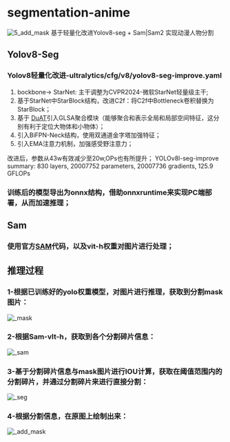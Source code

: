 # segmentation-anime

![5_add_mask](https://github.com/user-attachments/assets/4b363d9b-0cc9-4ecb-9fd7-e46b133efc24)
基于轻量化改进Yolov8-seg + Sam|Sam2 实现动漫人物分割

## Yolov8-Seg
### Yolov8轻量化改进-ultralytics/cfg/v8/yolov8-seg-improve.yaml
1. bockbone-> StarNet: 主干调整为CVPR2024-微软StarNet轻量级主干;
2. 基于StarNet中StarBlock结构，改进C2f：将C2f中Bottleneck卷积替换为StarBlock；
3. 基于 [DuAT](https://github.com/Barrett-python/DuAT)引入GLSA聚合模块（能够聚合和表示全局和局部空间特征，这分别有利于定位大物体和小物体）；
4. 引入BiFPN-Neck结构，使用双通道金字塔加强特征；
5. 引入EMA注意力机制，加强感受野注意力；
   
改进后，参数从43w有效减少至20w,OPs也有所提升；
YOLOv8l-seg-improve summary: 830 layers, 20007752 parameters, 20007736 gradients, 125.9 GFLOPs

### 训练后的模型导出为onnx结构，借助onnxruntime来实现PC端部署，从而加速推理；

## Sam
### 使用官方[SAM](https://github.com/facebookresearch/segment-anything)代码，以及vit-h权重对图片进行处理；

## 推理过程
### 1-根据已训练好的yolo权重模型，对图片进行推理，获取到分割mask图片：
![_mask](https://github.com/user-attachments/assets/f53c6c31-062d-4835-bfa5-e188a2158329)

### 2-根据Sam-vlt-h，获取到各个分割碎片信息：
![_sam](https://github.com/user-attachments/assets/0b4d75e8-9a72-491e-bf90-ae79dcf257a9)

### 3-基于分割碎片信息与mask图片进行IOU计算，获取在阈值范围内的分割碎片，并通过分割碎片来进行直接分割：
![_seg](https://github.com/user-attachments/assets/00e59f09-1d9a-4e76-bc30-d3608b47bf41)

### 4-根据分割信息，在原图上绘制出来：
![_add_mask](https://github.com/user-attachments/assets/858dc783-9230-4c10-bf22-d6eaee6b9c7a)
